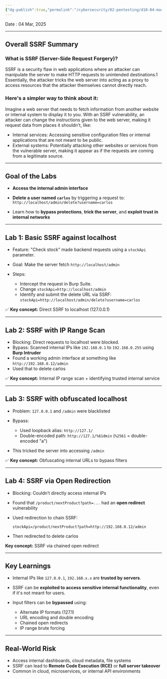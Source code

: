 ```yaml
---
{"dg-publish":true,"permalink":"/cybersecurity/02-pentesting/d10-04-mar/ssrf/ssrf-summary/"}
---
```


Date : 04 Mar, 2025

---
## **Overall SSRF Summary**

### What is SSRF (Server-Side Request Forgery)?
SSRF is a security flaw in web applications where an attacker can manipulate the server to make HTTP requests to unintended destinations.1 Essentially, the attacker tricks the web server into acting as a proxy to access resources that the attacker themselves cannot directly reach.
### Here's a simpler way to think about it:
Imagine a web server that needs to fetch information from another website or internal system to display it to you. With an SSRF vulnerability, an attacker can change the instructions given to the web server, making it request data from places it shouldn't, like:
- Internal services: Accessing sensitive configuration files or internal applications that are not meant to be public.
- External systems: Potentially attacking other websites or services from the vulnerable server, making it appear as if the requests are coming from a legitimate source.

---

##  **Goal of the Labs**

- **Access the internal admin interface**
    
- **Delete a user named `carlos`** by triggering a request to:  
    `http://localhost/admin/delete?username=carlos`
    
- Learn how to **bypass protections**, **trick the server**, and **exploit trust in internal networks**
    

---

## **Lab 1: Basic SSRF against localhost**

- Feature: "Check stock" made backend requests using a `stockApi` parameter.
- Goal: Make the server fetch `http://localhost/admin`
    
- Steps:
    
    - Intercept the request in Burp Suite.
    - Change `stockApi=http://localhost/admin`
    - Identify and submit the delete URL via SSRF: `stockApi=http://localhost/admin/delete?username=carlos`
        

✅ **Key concept:** Direct SSRF to localhost (127.0.0.1)

---

## **Lab 2: SSRF with IP Range Scan**

- Blocking: Direct requests to localhost were blocked.
- Bypass: Scanned internal IPs like `192.168.0.1` to `192.168.0.255` using **Burp Intruder**
- Found a working admin interface at something like `http://192.168.0.12/admin`
- Used that to delete carlos
    

✅ **Key concept:** Internal IP range scan + identifying trusted internal service

---

##  **Lab 3: SSRF with obfuscated localhost**

- Problem: `127.0.0.1` and `/admin` were blacklisted
    
- Bypass:
    
    - Used loopback alias: `http://127.1/`
    - Double-encoded path: `http://127.1/%61dmin` (`%2561` = double-encoded "a")
        
- This tricked the server into accessing `/admin`
    

✅ **Key concept:** Obfuscating internal URLs to bypass filters

---

##  **Lab 4: SSRF via Open Redirection**

- Blocking: Couldn’t directly access internal IPs
- Found that `/product/nextProduct?path=...` had an **open redirect** vulnerability
- Used redirection to chain SSRF:

    `stockApi=/product/nextProduct?path=http://192.168.0.12/admin`
    
- Then redirected to delete carlos
    

 **Key concept:** SSRF via chained open redirect

---

##  **Key Learnings**

- Internal IPs like `127.0.0.1`, `192.168.x.x` are **trusted by servers**.
- SSRF can be **exploited to access sensitive internal functionality**, even if it's not meant for users.
- Input filters can be **bypassed** using:
    
    - Alternate IP formats (127.1)
    - URL encoding and double encoding
    - Chained open redirects
    - IP range brute forcing
        

---

##  **Real-World Risk**

- Access internal dashboards, cloud metadata, file systems
- SSRF can lead to **Remote Code Execution (RCE)** or **full server takeover**
- Common in cloud, microservices, or internal API environments